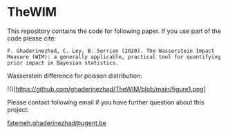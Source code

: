 # TheWIM


This repository contains the code for following paper. If you use part of the code please cite:  

```  
F. Ghaderinezhad, C. Ley, B. Serrien (2020). The Wasserstein Impact Measure (WIM): a generally applicable, practical tool for quantifying prior impact in Bayesian statistics.
```


Wasserstein difference for poisson distribution:

!()[https://github.com/ghaderinezhad/TheWIM/blob/main/figure1.png]


Please contact following email if you have further question about this project:

fatemeh.ghaderinezhad@ugent.be

